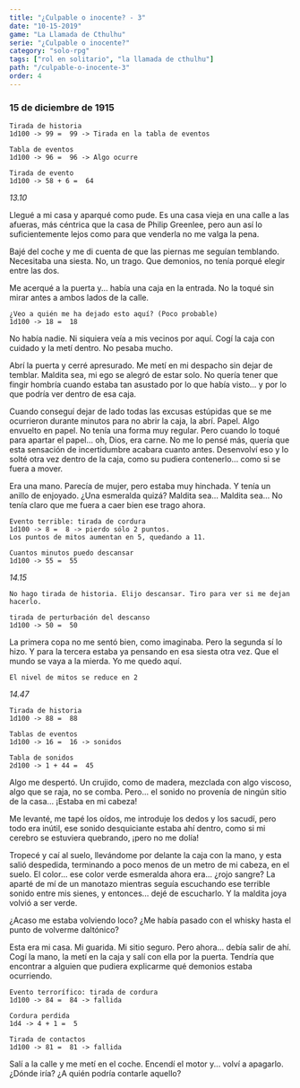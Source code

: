 ```yaml
---
title: "¿Culpable o inocente? - 3"
date: "10-15-2019"
game: "La Llamada de Cthulhu"
serie: "¿Culpable o inocente?"
category: "solo-rpg"
tags: ["rol en solitario", "la llamada de cthulhu"]
path: "/culpable-o-inocente-3"
order: 4
---
```


### 15 de diciembre de 1915

```
Tirada de historia
1d100 -> 99 =  99 -> Tirada en la tabla de eventos
```

```
Tabla de eventos
1d100 -> 96 =  96 -> Algo ocurre
```

```
Tirada de evento
1d100 -> 58 + 6 =  64
```

_13.10_

Llegué a mi casa y aparqué como pude. Es una casa vieja en una calle a las afueras, más céntrica que la casa de Philip Greenlee, pero aun así lo suficientemente lejos como para que venderla no me valga la pena.

Bajé del coche y me di cuenta de que las piernas me seguían temblando. Necesitaba una siesta. No, un trago. Que demonios, no tenía porqué elegir entre las dos.

Me acerqué a la puerta y... había una caja en la entrada. No la toqué sin mirar antes a ambos lados de la calle.

```
¿Veo a quién me ha dejado esto aquí? (Poco probable)
1d100 -> 18 =  18
```

No había nadie. Ni siquiera veía a mis vecinos por aquí. Cogí la caja con cuidado y la metí dentro. No pesaba mucho.

Abrí la puerta y cerré apresurado. Me metí en mi despacho sin dejar de temblar. Maldita sea, mi ego se alegró de estar solo. No quería tener que fingir hombría cuando estaba tan asustado por lo que había visto... y por lo que podría ver dentro de esa caja.

Cuando conseguí dejar de lado todas las excusas estúpidas que se me ocurrieron durante minutos para no abrir la caja, la abrí. Papel. Algo envuelto en papel. No tenía una forma muy regular. Pero cuando lo toqué para apartar el papel... oh, Dios, era carne. No me lo pensé más, quería que esta sensación de incertidumbre acabara cuanto antes. Desenvolví eso y lo solté otra vez dentro de la caja, como su pudiera contenerlo... como si se fuera a mover.

Era una mano. Parecía de mujer, pero estaba muy hinchada. Y tenía un anillo de enjoyado. ¿Una esmeralda quizá? Maldita sea... Maldita sea... No tenía claro que me fuera a caer bien ese trago ahora.

```
Evento terrible: tirada de cordura
1d100 -> 8 =  8 -> pierdo sólo 2 puntos.
Los puntos de mitos aumentan en 5, quedando a 11.
```

```
Cuantos minutos puedo descansar
1d100 -> 55 =  55
```

_14.15_

```
No hago tirada de historia. Elijo descansar. Tiro para ver si me dejan hacerlo.
```

```
tirada de perturbación del descanso
1d100 -> 50 =  50
```

La primera copa no me sentó bien, como imaginaba. Pero la segunda sí lo hizo. Y para la tercera estaba ya pensando en esa siesta otra vez. Que el mundo se vaya a la mierda. Yo me quedo aquí.

`El nivel de mitos se reduce en 2`

_14.47_

```
Tirada de historia
1d100 -> 88 =  88
```

```
Tablas de eventos
1d100 -> 16 =  16 -> sonidos
```

```
Tabla de sonidos
2d100 -> 1 + 44 =  45
```

Algo me despertó. Un crujido, como de madera, mezclada con algo viscoso, algo que se raja, no se comba. Pero... el sonido no provenía de ningún sitio de la casa... ¡Estaba en mi cabeza!

Me levanté, me tapé los oídos, me introduje los dedos y los sacudí, pero todo era inútil, ese sonido desquiciante estaba ahí dentro, como si mi cerebro se estuviera quebrando, ¡pero no me dolía!

Tropecé y caí al suelo, llevándome por delante la caja con la mano, y esta salió despedida, terminando a poco menos de un metro de mi cabeza, en el suelo. El color... ese color verde esmeralda ahora era... ¿rojo sangre? La aparté de mí de un manotazo mientras seguía escuchando ese terrible sonido entre mis sienes, y entonces... dejé de escucharlo. Y la maldita joya volvió a ser verde.

¿Acaso me estaba volviendo loco? ¿Me había pasado con el whisky hasta el punto de volverme daltónico?

Esta era mi casa. Mi guarida. Mi sitio seguro. Pero ahora... debía salir de ahí. Cogí la mano, la metí en la caja y salí con ella por la puerta. Tendría que encontrar a alguien que pudiera explicarme qué demonios estaba ocurriendo.

```
Evento terrorífico: tirada de cordura
1d100 -> 84 =  84 -> fallida
```

```
Cordura perdida
1d4 -> 4 + 1 =  5
```

```
Tirada de contactos
1d100 -> 81 =  81 -> fallida
```

Salí a la calle y me metí en el coche. Encendí el motor y... volví a apagarlo. ¿Dónde iría? ¿A quién podría contarle aquello?
